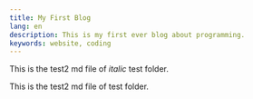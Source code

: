 ```yaml
---
title: My First Blog
lang: en
description: This is my first ever blog about programming.
keywords: website, coding
---
```


This is the test2 md file of *italic* test folder.

This is the test2 md file of test folder.